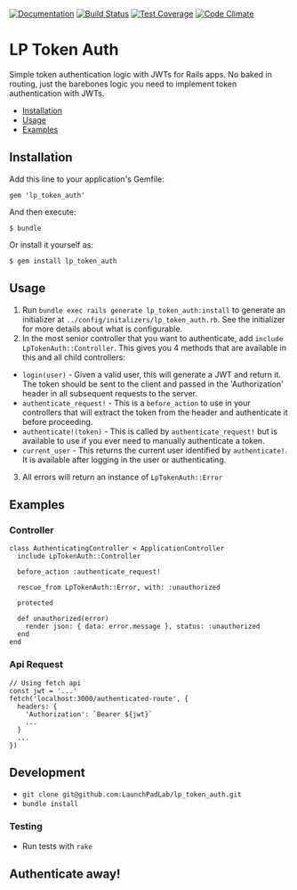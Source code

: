 [![Documentation](http://img.shields.io/badge/docs-rdoc.info-blue.svg)](http://www.rubydoc.info/github/LaunchPadLab/lp_token_auth)
[![Build Status](https://travis-ci.org/LaunchPadLab/lp_token_auth.svg?branch=master)](https://travis-ci.org/LaunchPadLab/lp_token_auth)
[![Test Coverage](https://codeclimate.com/repos/593aabffc759c90269001912/badges/1e40a4f9bc94a46fc508/coverage.svg)](https://codeclimate.com/repos/593aabffc759c90269001912/coverage)
[![Code Climate](https://codeclimate.com/repos/593aabffc759c90269001912/badges/1e40a4f9bc94a46fc508/gpa.svg)](https://codeclimate.com/repos/593aabffc759c90269001912/feed)

# LP Token Auth
Simple token authentication logic with JWTs for Rails apps. No baked in routing, just the barebones logic you need to implement token authentication with JWTs.

* [Installation](#installation)
* [Usage](#usage)
* [Examples](#examples)

## Installation
Add this line to your application's Gemfile:

`gem 'lp_token_auth'`

And then execute:

`$ bundle`

Or install it yourself as:

`$ gem install lp_token_auth`

## Usage
1. Run `bundle exec rails generate lp_token_auth:install` to generate an initializer at `../config/initalizers/lp_token_auth.rb`. See the initializer for more details about what is configurable.
2. In the most senior controller that you want to authenticate, add `include LpTokenAuth::Controller`. This gives you 4 methods that are available in this and all child controllers:
+ `login(user)` - Given a valid user, this will generate a JWT and return it. The token should be sent to the client and passed in the 'Authorization' header in all subsequent requests to the server.
+ `authenticate_request!` - This is a `before_action` to use in your controllers that will extract the token from the header and authenticate it before proceeding.
+ `authenticate!(token)` - This is called by `authenticate_request!` but is available to use if you ever need to manually authenticate a token.
+ `current_user` - This returns the current user identified by `authenticate!`. It is available after logging in the user or authenticating.
3. All errors will return an instance of `LpTokenAuth::Error`

## Examples
### Controller
```
class AuthenticatingController < ApplicationController
  include LpTokenAuth::Controller

  before_action :authenticate_request!

  rescue_from LpTokenAuth::Error, with: :unauthorized

  protected

  def unauthorized(error)
    render json: { data: error.message }, status: :unauthorized
  end
end
```

### Api Request
```
// Using fetch api
const jwt = '...'
fetch('localhost:3000/authenticated-route', {
  headers: {
    'Authorization': `Bearer ${jwt}`
    ...
  }
  ...
})
```

## Development
+ `git clone git@github.com:LaunchPadLab/lp_token_auth.git`
+ `bundle install`

### Testing
+ Run tests with `rake`

## Authenticate away!
